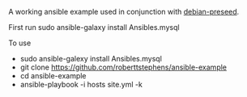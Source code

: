 A working ansible example used in conjunction with [debian-preseed](https://github.com/roberttstephens/debian-preseed).

First run sudo ansible-galaxy install Ansibles.mysql

To use

 - sudo ansible-galexy install Ansibles.mysql
 - git clone https://github.com/roberttstephens/ansible-example
 - cd ansible-example
 - ansible-playbook -i hosts site.yml -k
